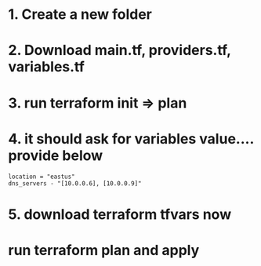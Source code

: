 # 1. Create a new folder
# 2. Download main.tf, providers.tf, variables.tf
# 3. run terraform init => plan 
# 4. it should ask for variables value.... provide below
```
location = "eastus"
dns_servers - "[10.0.0.6], [10.0.0.9]"
```
# 5. download terraform tfvars now
# run terraform plan and apply 
